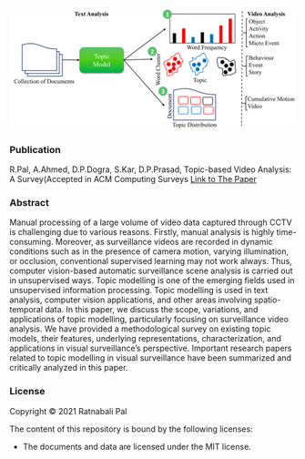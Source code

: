 ![Examples](img/topic.png)

### Publication
R.Pal, A.Ahmed, D.P.Dogra, S.Kar, D.P.Prasad, Topic-based Video Analysis: A Survey(Accepted  in ACM Computing Surveys
[Link to The Paper](XXXXXXX)

### Abstract
Manual processing of a large volume of video data captured through CCTV is challenging due to various reasons. Firstly, manual
analysis is highly time-consuming. Moreover, as surveillance videos are recorded in dynamic conditions such as in the presence
of camera motion, varying illumination, or occlusion, conventional supervised learning may not work always. Thus, computer
vision-based automatic surveillance scene analysis is carried out in unsupervised ways. Topic modelling is one of the emerging
fields used in unsupervised information processing. Topic modelling is used in text analysis, computer vision applications, and other
areas involving spatio-temporal data. In this paper, we discuss the scope, variations, and applications of topic modelling, particularly
focusing on surveillance video analysis. We have provided a methodological survey on existing topic models, their features, underlying
representations, characterization, and applications in visual surveillance’s perspective. Important research papers related to topic
modelling in visual surveillance have been summarized and critically analyzed in this paper.

### License

Copyright © 2021 Ratnabali Pal

The content of this repository is bound by the following licenses:

- The documents and data are licensed under the MIT license.
